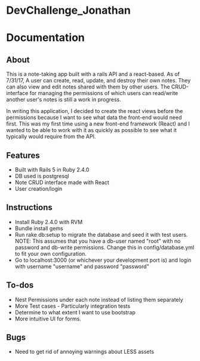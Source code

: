 # DevChallenge_Jonathan
# Documentation

## About
This is a note-taking app built with a rails API and a react-based. As of 7/31/17, A user can create, read, update, and destroy their own notes. They can also view and edit notes shared with them by other users. The CRUD-interface for managing the permissions of which users can read/write another user's notes is still a work in progress.

In writing this application, I decided to create the react views before the permissions because I want to see what data the front-end would need first. This was my first time using a new front-end framework (React) and I wanted to be able to work with it as quickly as possible to see what it typically would require from the API.

## Features
- Built with Rails 5 in Ruby 2.4.0
- DB used is postgresql
- Note CRUD interface made with React
- User creation/login

## Instructions
- Install Ruby 2.4.0 with RVM
- Bundle install gems
- Run rake db:setup to migrate the database and seed it with test users. NOTE: This assumes that you have a db-user named "root" with no password and db-write permissions. Change this in config/database.yml to fit your own configuration.
- Go to localhost:3000 (or whichever your development port is) and login with username "username" and password "password"

## To-dos
- Nest Permissions under each note instead of listing them separately
- More Test cases - Particularly integration tests
- Determine to what extent I want to use bootstrap
- More intuitive UI for forms.

## Bugs
- Need to get rid of annoying warnings about LESS assets
